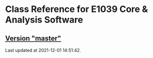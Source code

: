 # Class Reference for E1039 Core & Analysis Software
## [Version "master"](master/)
Last updated at 2021-12-01 14:51:42.
